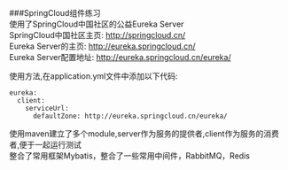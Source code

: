 ###SpringCloud组件练习      
使用了SpringCloud中国社区的公益Eureka Server   
SpringCloud中国社区主页: http://springcloud.cn/   
Eureka Server的主页: http://eureka.springcloud.cn/         
Eureka Server配置地址: http://eureka.springcloud.cn/eureka/      

使用方法,在application.yml文件中添加以下代码:   
```
eureka:
  client:
    serviceUrl:
      defaultZone: http://eureka.springcloud.cn/eureka/
```

使用maven建立了多个module,server作为服务的提供者,client作为服务的消费者,便于一起运行测试   
整合了常用框架Mybatis，整合了一些常用中间件，RabbitMQ，Redis